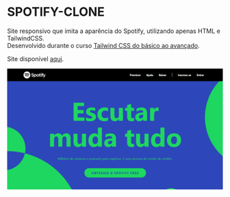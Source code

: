 # SPOTIFY-CLONE

Site responsivo que imita a aparência do Spotify, utilizando apenas HTML e TailwindCSS.<br />
Desenvolvido durante o curso [Tailwind CSS do básico ao avançado](https://www.udemy.com/course/tailwind-css-do-basico-ao-avancado-com-projetos/).<br />

Site disponível [aqui](https://spotify-clone-bbccbf.netlify.app).


![](https://github.com/luiizsilverio/js-spotify/blob/master/tela1.png)